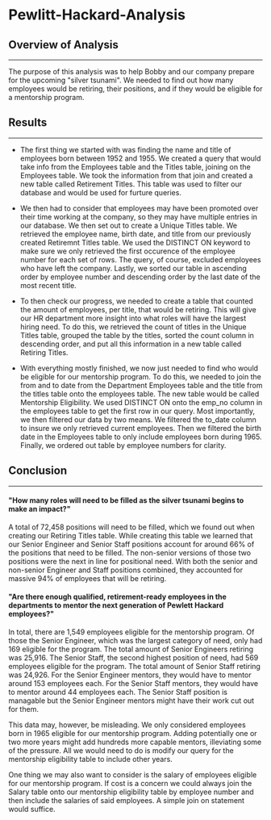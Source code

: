 # Pewlitt-Hackard-Analysis

## Overview of Analysis
__________________________________
The purpose of this analysis was to help Bobby and our company prepare for the upcoming "silver tsunami". We needed to find out how many employees would be retiring, their positions, and if they would be eligible for a mentorship program.

## Results
__________________________________

* The first thing we started with was finding the name and title of employees born between 1952 and 1955. We created a query that would take info from the Employees table and the Titles table, joining on the Employees table. We took the information from that join and created a new table called Retirement Titles. This table was used to filter our database and would be used for furture queries.

* We then had to consider that employees may have been promoted over their time working at the company, so they may have multiple entries in our database. We then set out to create a Unique Titles table. We retrieved the employee name, birth date, and title from our previously created Retiremnt Titles table. We used the DISTINCT ON keyword to make sure we only retrieved the first occurence of the employee number for each set of rows. The query, of course, excluded employees who have left the company. Lastly, we sorted our table in ascending order by employee number and descending order by the last date of the most recent title.

* To then check our progress, we needed to create a table that counted the amount of employees, per title, that would be retiring. This will give our HR department more insight into what roles will have the largest hiring need. To do this, we retrieved the count of titles in the Unique Titles table, grouped the table by the titles, sorted the count column in descending order, and put all this information in a new table called Retiring Titles.

* With everything mostly finished, we now just needed to find who would be eligible for our mentorship program. To do this, we needed to join the from and to date from the Department Employees table and the title from the titles table onto the employees table. The new table would be called Mentorship Eligibility. We used DISTINCT ON onto the emp_no column in the employees table to get the first row in our query. Most importantly, we then filtered our data by two means. We filtered the to_date column to insure we only retrieved current employees. Then we filtered the birth date in the Employees table to only include employees born during 1965. Finally, we ordered out table by employee numbers for clarity. 

## Conclusion
_________________________________
#### "How many roles will need to be filled as the silver tsunami begins to make an impact?"
A total of 72,458 positions will need to be filled, which we found out when creating our Retiring Titles table. While creating this table we learned that our Senior Engineer and Senior Staff positions account for around 66% of the positions that need to be filled. The non-senior versions of those two positions were the next in line for positional need. With both the senior and non-senior Engineer and Staff positions combined, they accounted for massive 94% of employees that will be retiring.

#### "Are there enough qualified, retirement-ready employees in the departments to mentor the next generation of Pewlett Hackard employees?"
In total, there are 1,549 employees eligible for the mentorship program. Of those the Senior Engineer, which was the largest category of need, only had 169 eligible for the program. The total amount of Senior Engineers retiring was 25,916. The Senior Staff, the second highest position of need, had 569 employees eligible for the program. The total amount of Senior Staff retiring was 24,926. For the Senior Engineer mentors, they would have to mentor around 153 employees each. For the Senior Staff mentors, they would have to mentor around 44 employees each. The Senior Staff position is managable but the Senior Engineer mentors might have their work cut out for them. 

This data may, however, be misleading. We only considered employees born in 1965 eligible for our mentorship program. Adding potentially one or two more years might add hundreds more capable mentors, illeviating some of the pressure. All we would need to do is modify our query for the mentorship eligibility table to include other years. 

One thing we may also want to consider is the salary of employees eligible for our mentorship program. If cost is a concern we could always join the Salary table onto our mentorship eligibility table by employee number and then include the salaries of said employees. A simple join on statement would suffice. 